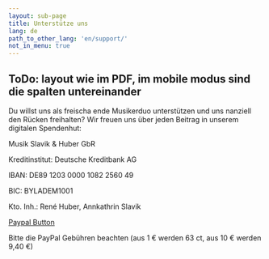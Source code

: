 ```yaml
---
layout: sub-page
title: Unterstütze uns
lang: de
path_to_other_lang: 'en/support/'
not_in_menu: true
---
```


<h2>ToDo: layout wie im PDF, im mobile modus sind die spalten untereinander</h2>

<p>Du willst uns als freischa ende Musikerduo unterstützen und uns nanziell den Rücken freihalten? Wir freuen uns über jeden Beitrag in unserem digitalen Spendenhut:</p>
<p>Musik Slavik & Huber GbR</p>
<p>Kreditinstitut: Deutsche Kreditbank AG</p>
<p>IBAN: DE89 1203 0000 1082 2560 49</p>
<p>BIC: BYLADEM1001</p>
<p>Kto. Inh.: René Huber, Annkathrin Slavik</p>

<p><a href="https://www.paypal.com/donate/?hosted_button_id=MNMGSQP3JAPS4" target="_blank">Paypal Button</a></p>
<p>Bitte die PayPal Gebühren beachten
(aus 1 € werden 63 ct, aus 10 €
werden 9,40 €)</p>
